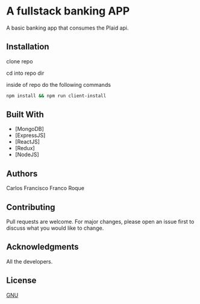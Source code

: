 # A fullstack banking APP

A basic banking app that consumes the Plaid api.

## Installation

clone repo

cd into repo dir

inside of repo do the following commands

```bash
npm install && npm run client-install
```
## Built With

* [MongoDB]
* [ExpressJS]
* [ReactJS]
* [Redux]
* [NodeJS]

## Authors
 Carlos Francisco Franco Roque

## Contributing
Pull requests are welcome. For major changes, please open an issue first to discuss what you would like to change.


## Acknowledgments
 All the developers.

## License
[GNU](https://choosealicense.com/licenses/agpl-3.0/)
